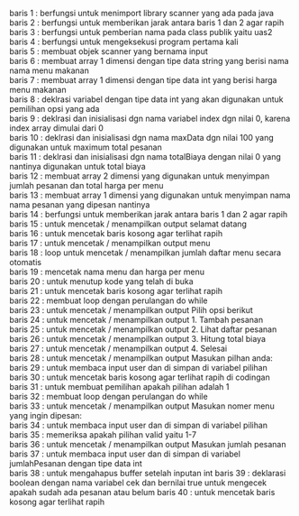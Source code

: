 baris 1 : berfungsi untuk menimport library scanner yang ada pada java  
baris 2 : berfungsi untuk memberikan jarak antara baris 1 dan 2 agar rapih    
baris 3 : berfungsi untuk pemberian nama pada class publik yaitu uas2   
baris 4 : berfungsi untuk mengeksekusi program pertama kali   
baris 5 : membuat objek scanner yang bernama input  
baris 6 : membuat array 1 dimensi dengan tipe data string yang berisi nama nama menu makanan  
baris 7 : membuat array 1 dimensi dengan tipe data int yang berisi harga menu makanan  
baris 8 : deklrasi variabel dengan tipe data int yang akan digunakan untuk pemilihan opsi yang ada  
baris 9 : deklrasi dan inisialisasi dgn nama variabel index dgn nilai 0, karena index array dimulai dari 0   
baris 10 : deklrasi dan inisialisasi dgn nama maxData dgn nilai 100 yang digunakan untuk maximum total pesanan   
baris 11 : deklrasi dan inisialisasi dgn nama totalBiaya dengan nilai 0 yang nantinya digunakan untuk total biaya  
baris 12 : membuat array 2 dimensi yang digunakan untuk menyimpan jumlah pesanan dan total harga per menu  
baris 13 : membuat array 1 dimensi yang digunakan untuk menyimpan nama nama pesanan yang dipesan nantinya  
baris 14 : berfungsi untuk memberikan jarak antara baris 1 dan 2 agar rapih  
baris 15 : untuk mencetak / menampilkan output selamat datang  
baris 16 : untuk mencetak baris kosong agar terlihat rapih   
baris 17 : untuk mencetak / menampilkan output menu  
baris 18 : loop untuk mencetak / menampilkan jumlah daftar menu secara otomatis   
baris 19 : mencetak nama menu dan harga per menu  
baris 20 : untuk menutup kode yang telah di buka  
baris 21 : untuk mencetak baris kosong agar terlihat rapih   
baris 22 : membuat loop dengan perulangan do while  
baris 23 : untuk mencetak / menampilkan output Pilih opsi berikut  
baris 24 : untuk mencetak / menampilkan output 1. Tambah pesanan  
baris 25 : untuk mencetak / menampilkan output 2. Lihat daftar pesanan  
baris 26 : untuk mencetak / menampilkan output 3. Hitung total biaya  
baris 27 : untuk mencetak / menampilkan output 4. Selesai  
baris 28 : untuk mencetak / menampilkan output Masukan pilhan anda:  
baris 29 : untuk membaca input user dan di simpan di variabel pilihan  
baris 30 : untuk mencetak baris kosong agar terlihat rapih di codingan  
baris 31 : untuk membuat pemilihan apakah pilihan adalah 1  
baris 32 : membuat loop dengan perulangan do while  
baris 33 : untuk mencetak / menampilkan output Masukan nomer menu yang ingin dipesan:  
baris 34 : untuk membaca input user dan di simpan di variabel pilihan  
baris 35 : memeriksa apakah pilihan valid yaitu 1-7   
baris 36 : untuk mencetak / menampilkan output Masukan jumlah pesanan   
baris 37 : untuk membaca input user dan di simpan di variabel jumlahPesanan dengan tipe data int  
baris 38 : untuk mengahapus buffer setelah inputan int
baris 39 : deklarasi boolean dengan nama variabel cek dan bernilai true untuk mengecek apakah sudah ada pesanan atau belum
baris 40 : untuk mencetak baris kosong agar terlihat rapih
